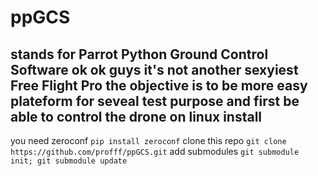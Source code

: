 # ppGCS

stands for Parrot Python Ground Control Software
ok ok guys it's not another sexyiest Free Flight Pro
the objective is to be more easy plateform for seveal test purpose 
and first be able to control the drone on linux 
install 
-
you need zeroconf 
``` pip install zeroconf ```
clone this repo 
``` git clone https://github.com/profff/ppGCS.git ```
add submodules
```git submodule init; git submodule update```
